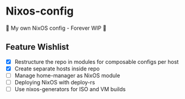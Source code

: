 # Nixos-config

🚧 My own NixOS config - Forever WIP 🚧

## Feature Wishlist

- [x] Restructure the repo in modules for composable configs per host
- [x] Create separate hosts inside repo
- [ ] Manage home-manager as NixOS module
- [ ] Deploying NixOS with deploy-rs
- [ ] Use nixos-generators for ISO and VM builds

